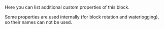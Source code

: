 Here you can list additional custom properties of this block.

Some properties are used internally (for block rotation and waterlogging), so their names can not be used.